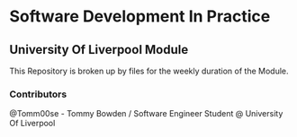 # Software Development In Practice
## University Of Liverpool Module
This Repository is broken up by files for the weekly duration of the Module.

### Contributors
@Tomm00se - Tommy Bowden / Software Engineer Student @ University Of Liverpool
